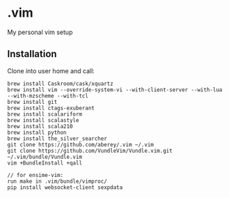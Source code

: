# .vim
My personal vim setup

Installation
------------

Clone into user home and call:

    brew install Caskroom/cask/xquartz
    brew install vim --override-system-vi --with-client-server --with-lua --with-mzscheme --with-tcl
    brew install git
    brew install ctags-exuberant
    brew install scalariform
    brew install scalastyle
    brew install scala210
    brew install python
    brew install the_silver_searcher
    git clone https://github.com/aberey/.vim ~/.vim
    git clone https://github.com/VundleVim/Vundle.vim.git ~/.vim/bundle/Vundle.vim
    vim +BundleInstall +qall

    // for ensime-vim:
    run make in .vim/bundle/vimproc/
    pip install websocket-client sexpdata


